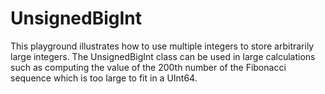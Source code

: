# UnsignedBigInt

This playground illustrates how to use multiple integers to store arbitrarily large integers.  The UnsignedBigInt class can be used in large calculations such as computing the value of the 200th number of the Fibonacci sequence which is too large to fit in a UInt64.
